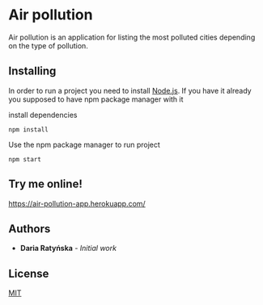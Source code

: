 # Air pollution

Air pollution is an application  for listing the most polluted cities depending on the type of pollution.

## Installing

In order to run a project you need to install [Node.js](https://nodejs.org/en/).
If you have it already you supposed to have npm package manager with it

install dependencies

```
npm install
```

Use the npm package manager to run project

```
npm start
```

## Try me online!

https://air-pollution-app.herokuapp.com/


## Authors

* **Daria Ratyńska** - *Initial work*


## License

[MIT](https://choosealicense.com/licenses/mit/)

